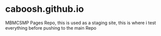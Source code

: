 # caboosh.github.io
MBMCSMP Pages Repo, this is used as a staging site, this is where i test everything before pushing to the main Repo
